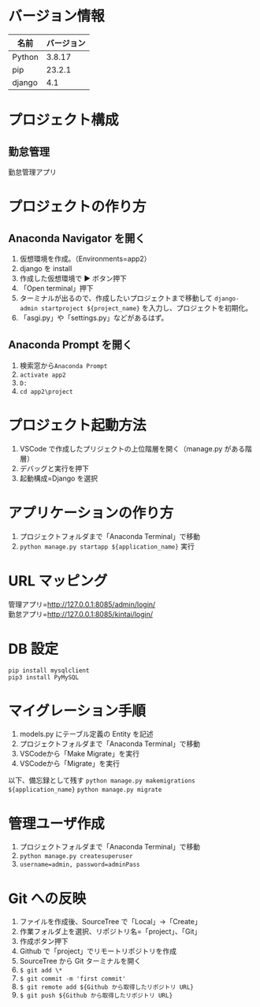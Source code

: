 # バージョン情報

| 名前   | バージョン |
| ------ | ---------- |
| Python | 3.8.17     |
| pip    | 23.2.1     |
| django | 4.1        |

# プロジェクト構成

## 勤怠管理

勤怠管理アプリ

# プロジェクトの作り方

## Anaconda Navigator を開く

1. 仮想環境を作成。（Environments=app2）  
2. django を install
3. 作成した仮想環境で ▶ ボタン押下  
4. 「Open terminal」押下  
5. ターミナルが出るので、作成したいプロジェクトまで移動して `django-admin startproject ${project_name}` を入力し、プロジェクトを初期化。  
6. 「asgi.py」や「settings.py」などがあるはず。

## Anaconda Prompt を開く

1. 検索窓から`Anaconda Prompt`
2. `activate app2`
3. `D:`
4. `cd app2\project`

# プロジェクト起動方法

1. VSCode で作成したプリジェクトの上位階層を開く（manage.py がある階層）
2. デバッグと実行を押下
3. 起動構成=Django を選択

# アプリケーションの作り方

1. プロジェクトフォルダまで「Anaconda Terminal」で移動
2. `python manage.py startapp ${application_name}` 実行

# URL マッピング

管理アプリ=http://127.0.0.1:8085/admin/login/  
勤怠アプリ=http://127.0.0.1:8085/kintai/login/

# DB 設定

`pip install mysqlclient`  
`pip3 install PyMySQL`

# マイグレーション手順
1. models.py にテーブル定義の Entity を記述
2. プロジェクトフォルダまで「Anaconda Terminal」で移動
3. VSCodeから「Make Migrate」を実行
4. VSCodeから「Migrate」を実行

以下、備忘録として残す
`python manage.py makemigrations ${application_name}`
`python manage.py migrate`

# 管理ユーザ作成

1. プロジェクトフォルダまで「Anaconda Terminal」で移動
2. `python manage.py createsuperuser`
3. `username=admin, password=adminPass`

# Git への反映

1. ファイルを作成後、SourceTree で「Local」->「Create」
2. 作業フォルダ上を選択、リポジトリ名=「project」、「Git」
3. 作成ボタン押下
4. Github で「project」でリモートリポジトリを作成
5. SourceTree から Git ターミナルを開く
6. `$ git add \*`
7. `$ git commit -m 'first commit'`
8. `$ git remote add ${Github から取得したリポジトリ URL}`
9. `$ git push ${Github から取得したリポジトリ URL}`
